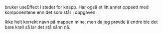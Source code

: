 bruker useEffect i stedet for knapp. Har også et litt annet oppsett med komponentene enn det som står i oppgaven.

Ikke helt korrekt navn på mappen mine, men da jeg prøvde å endre ble det bare krøll så lar det stå sånn nå.